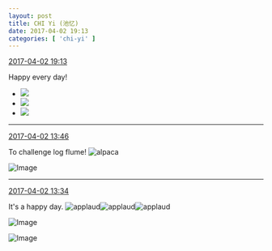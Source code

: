 ```yaml
---
layout: post
title: CHI Yi (池忆)
date: 2017-04-02 19:13
categories: [ 'chi-yi' ]
---
```


<div class="weibo-info">
  <a href="http://weibo.com/6117581836/ECFDcrSlw">2017-04-02 19:13</a>
</div>

Happy every day!

<!-- more -->

<ul class="weibo-pic-list-1">
  <li class="weibo-pic">
    <a href="http://wx4.sinaimg.cn/mw690/006G0KuMgy1fe8jr6eabxj30zk0qo0y0.jpg"><img src="http://wx4.sinaimg.cn/thumb150/006G0KuMgy1fe8jr6eabxj30zk0qo0y0.jpg" /></a>
  </li>
  <li class="weibo-pic">
    <a href="http://wx4.sinaimg.cn/mw690/006G0KuMgy1fe8jr8jnwuj30zk0qo123.jpg"><img src="http://wx4.sinaimg.cn/thumb150/006G0KuMgy1fe8jr8jnwuj30zk0qo123.jpg" /></a>
  </li>
  <li class="weibo-pic">
    <a href="http://wx1.sinaimg.cn/mw690/006G0KuMgy1fe8jrh1n14j30qo0zkjyr.jpg"><img src="http://wx1.sinaimg.cn/thumb150/006G0KuMgy1fe8jrh1n14j30qo0zkjyr.jpg" /></a>
  </li>
</ul>

---

<div class="weibo-info">
  <a href="http://weibo.com/6117581836/ECDugfO22">2017-04-02 13:46</a>
</div>

To challenge log flume! ![alpaca](http://img.t.sinajs.cn/t4/appstyle/expression/ext/normal/7a/shenshou_org.gif)

![Image](http://wx1.sinaimg.cn/mw690/006G0KuMgy1fe8aaw13jsj30dg0x0qpn.jpg)

---

<div class="weibo-info">
  <a href="http://weibo.com/6117581836/ECDpBAiG4">2017-04-02 13:34</a>
</div>

It's a happy day. ![applaud](http://img.t.sinajs.cn/t4/appstyle/expression/ext/normal/36/gza_org.gif)![applaud](http://img.t.sinajs.cn/t4/appstyle/expression/ext/normal/36/gza_org.gif)![applaud](http://img.t.sinajs.cn/t4/appstyle/expression/ext/normal/36/gza_org.gif)

![Image](http://wx4.sinaimg.cn/mw690/006G0KuMgy1fe89yksfroj30qo0zktil.jpg)

![Image](http://wx2.sinaimg.cn/mw690/006G0KuMgy1fe89yy2vjxj30qo0zkws5.jpg)
